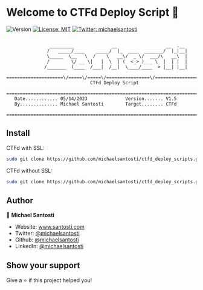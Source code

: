 # Welcome to CTFd Deploy Script 👋
![Version](https://img.shields.io/badge/version-1.1-blue.svg?cacheSeconds=2592000)
[![License: MIT](https://img.shields.io/badge/License-MIT-yellow.svg)](#)
[![Twitter: michaelsantosti](https://img.shields.io/twitter/follow/michaelsantosti.svg?style=social)](https://twitter.com/michaelsantosti)

```

                _________              __                  __  .__
               /   _____/____    _____/  |_  ____  _______/  |_|__|
               \_____  \__   \  /    \   __\/  _ \/  ___/\   __\  |
               /        \/ __ \|   |  \  | (  <_> )___ \  |  | |  |
              /_______  (____  /___|  /__|  \____/____  > |__| |__|
 =====================\/=====\/=====\/================\/=======================
                               CTFd Deploy Script
 ==============================================================================
   Date............ 05/14/2023              Version....... V1.5
   By.............. Michael Santosti        Target........ CTFd
 ==============================================================================

```

## Install

CTFd with SSL:

```sh
sudo git clone https://github.com/michaelsantosti/ctfd_deploy_scripts.git && sudo mv ctfd_deploy_scripts/* . && sudo rm -r ctfd_deploy_scripts && sudo sh setup.sh
```

CTFd without SSL:

```sh
sudo git clone https://github.com/michaelsantosti/ctfd_deploy_scripts.git && sudo mv ctfd_deploy_scripts/* . && sudo rm -r ctfd_deploy_scripts && sudo sh setup-nossl.sh
```

## Author

👤 **Michael Santosti**

* Website: www.santosti.com
* Twitter: [@michaelsantosti](https://twitter.com/michaelsantosti)
* Github: [@michaelsantosti](https://github.com/michaelsantosti)
* LinkedIn: [@michaelsantosti](https://linkedin.com/in/michaelsantosti)

## Show your support

Give a ⭐️ if this project helped you!
